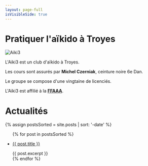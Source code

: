 ```yaml
---
layout: page-full
isVisibleSide: true
---
```

<div class="side-image">
  <div class="side-image__header">
    <h1>Pratiquer l'aïkido à Troyes</h1>
  </div>
  <div class="side-image__image">
    <img src="{{'/assets/logo_aiki3_complete.png' | relative_url}}" alt="Aiki3" title="Aiki3" />
  </div>
  <div class="side-image__content">
    <p>L'Aiki3 est un club d'aïkido à Troyes.</p>
    <p>Les cours sont assurés par <strong>Michel Czerniak</strong>, ceinture noire 6e Dan.</p>
    <p>Le groupe se compose d'une vingtaine de licenciés.</p>
    <p>L'Aiki3 est affilié à la <a href="http://www.aikido.com.fr" target="_blank"><strong>FFAAA</strong></a>.</p>
  </div>
</div>

# Actualités

{% assign postsSorted = site.posts | sort: '-date' %}
<ul>
  {% for post in postsSorted %}
    <li>
      <p>
        <a href="{{post.url | relative_url}}">{{ post.title }}</a>
      </p>
      {{ post.excerpt }}
    </li>
  {% endfor %}
</ul>
